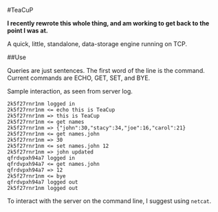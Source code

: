 #TeaCuP

**I recently rewrote this whole thing, and am working to get back to the point I was at.**

A quick, little, standalone, data-storage engine running on TCP.

##Use

Queries are just sentences. The first word of the line is the command. Current commands are ECHO, GET, SET, and BYE.

Sample interaction, as seen from server log.

```
2k5f27rnr1nm logged in
2k5f27rnr1nm <= echo this is TeaCup
2k5f27rnr1nm => this is TeaCup
2k5f27rnr1nm <= get names
2k5f27rnr1nm => {"john":30,"stacy":34,"joe":16,"carol":21}
2k5f27rnr1nm <= get names.john
2k5f27rnr1nm => 30
2k5f27rnr1nm <= set names.john 12
2k5f27rnr1nm => john updated
qfrdvpxh94a7 logged in
qfrdvpxh94a7 <= get names.john
qfrdvpxh94a7 => 12
2k5f27rnr1nm <= bye
qfrdvpxh94a7 logged out
2k5f27rnr1nm logged out
```

To interact with the server on the command line, I suggest using `netcat`.